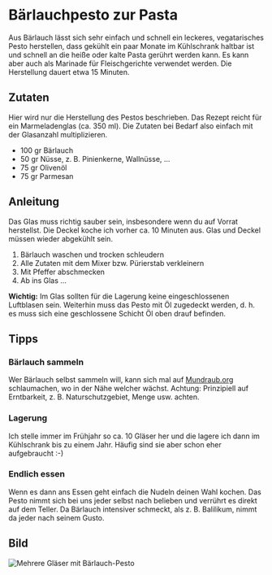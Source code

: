 # Bärlauchpesto zur Pasta

Aus Bärlauch lässt sich sehr einfach und schnell ein leckeres, vegatarisches Pesto herstellen, dass gekühlt ein paar Monate im Kühlschrank haltbar ist und schnell an die heiße oder kalte Pasta gerührt werden kann. Es kann aber auch als Marinade für Fleischgerichte verwendet werden. Die Herstellung dauert etwa 15 Minuten.

## Zutaten

Hier wird nur die Herstellung des Pestos beschrieben. Das Rezept reicht für ein Marmeladenglas (ca. 350 ml). Die Zutaten bei Bedarf also einfach mit der Glasanzahl multiplizieren.
* 100 gr Bärlauch
* 50 gr Nüsse, z. B. Pinienkerne, Wallnüsse, ...
* 75 gr Olivenöl
* 75 gr Parmesan

## Anleitung

Das Glas muss richtig sauber sein, insbesondere wenn du auf Vorrat herstellst. Die Deckel koche ich vorher ca. 10 Minuten aus. Glas und Deckel müssen wieder abgekühlt sein.
1. Bärlauch waschen und trocken schleudern
2. Alle Zutaten mit dem Mixer bzw. Pürierstab verkleinern
3. Mit Pfeffer abschmecken
4. Ab ins Glas ...

**Wichtig:** Im Glas sollten für die Lagerung keine eingeschlossenen Luftblasen sein. Weiterhin muss das Pesto mit Öl zugedeckt werden, d. h. es muss sich eine geschlossene Schicht Öl oben drauf befinden.

## Tipps

### Bärlauch sammeln
Wer Bärlauch selbst sammeln will, kann sich mal auf [Mundraub.org](https://mundraub.org) schlaumachen, wo in der Nähe welcher wächst. Achtung: Prinzipiell auf Erntbarkeit, z. B. Naturschutzgebiet, Menge usw. achten.
### Lagerung
Ich stelle immer im Frühjahr so ca. 10 Gläser her und die lagere ich dann im Kühlschrank bis zu einem Jahr. Häufig sind sie aber schon eher aufgebraucht :-)
### Endlich essen
Wenn es dann ans Essen geht einfach die Nudeln deinen Wahl kochen. Das Pesto nimmt sich bei uns jeder selbst nach belieben und verrührt es direkt auf dem Teller. Da Bärlauch intensiver schmeckt, als z. B. Balilikum, nimmt da jeder nach seinem Gusto.


## Bild

![Mehrere Gläser mit Bärlauch-Pesto](f47-bärlauchpesto.jpg)
